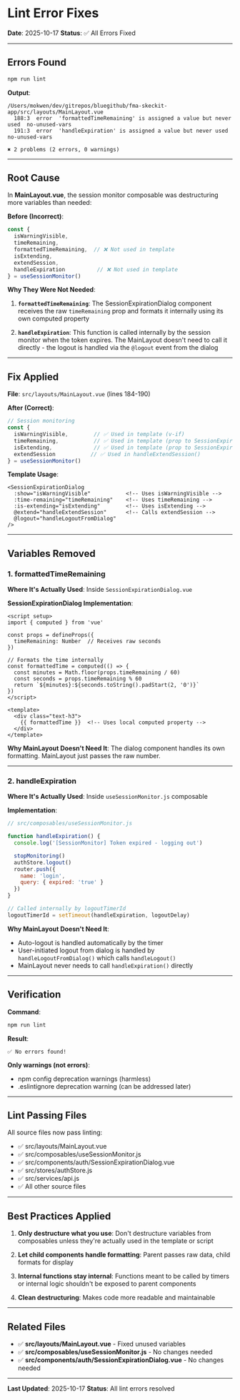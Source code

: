 # Lint Error Fixes

**Date**: 2025-10-17
**Status**: ✅ All Errors Fixed

---

## Errors Found

```bash
npm run lint
```

**Output**:
```
/Users/mokwen/dev/gitrepos/bluegithub/fma-skeckit-app/src/layouts/MainLayout.vue
  188:3  error  'formattedTimeRemaining' is assigned a value but never used  no-unused-vars
  191:3  error  'handleExpiration' is assigned a value but never used        no-unused-vars

✖ 2 problems (2 errors, 0 warnings)
```

---

## Root Cause

In **MainLayout.vue**, the session monitor composable was destructuring more variables than needed:

**Before (Incorrect)**:
```javascript
const {
  isWarningVisible,
  timeRemaining,
  formattedTimeRemaining,  // ❌ Not used in template
  isExtending,
  extendSession,
  handleExpiration          // ❌ Not used in template
} = useSessionMonitor()
```

**Why They Were Not Needed**:

1. **`formattedTimeRemaining`**: The SessionExpirationDialog component receives the raw `timeRemaining` prop and formats it internally using its own computed property

2. **`handleExpiration`**: This function is called internally by the session monitor when the token expires. The MainLayout doesn't need to call it directly - the logout is handled via the `@logout` event from the dialog

---

## Fix Applied

**File**: `src/layouts/MainLayout.vue` (lines 184-190)

**After (Correct)**:
```javascript
// Session monitoring
const {
  isWarningVisible,        // ✅ Used in template (v-if)
  timeRemaining,           // ✅ Used in template (prop to SessionExpirationDialog)
  isExtending,             // ✅ Used in template (prop to SessionExpirationDialog)
  extendSession           // ✅ Used in handleExtendSession()
} = useSessionMonitor()
```

**Template Usage**:
```vue
<SessionExpirationDialog
  :show="isWarningVisible"           <!-- Uses isWarningVisible -->
  :time-remaining="timeRemaining"    <!-- Uses timeRemaining -->
  :is-extending="isExtending"        <!-- Uses isExtending -->
  @extend="handleExtendSession"      <!-- Calls extendSession -->
  @logout="handleLogoutFromDialog"
/>
```

---

## Variables Removed

### 1. formattedTimeRemaining

**Where It's Actually Used**: Inside `SessionExpirationDialog.vue`

**SessionExpirationDialog Implementation**:
```vue
<script setup>
import { computed } from 'vue'

const props = defineProps({
  timeRemaining: Number  // Receives raw seconds
})

// Formats the time internally
const formattedTime = computed(() => {
  const minutes = Math.floor(props.timeRemaining / 60)
  const seconds = props.timeRemaining % 60
  return `${minutes}:${seconds.toString().padStart(2, '0')}`
})
</script>

<template>
  <div class="text-h3">
    {{ formattedTime }}  <!-- Uses local computed property -->
  </div>
</template>
```

**Why MainLayout Doesn't Need It**: The dialog component handles its own formatting. MainLayout just passes the raw number.

---

### 2. handleExpiration

**Where It's Actually Used**: Inside `useSessionMonitor.js` composable

**Implementation**:
```javascript
// src/composables/useSessionMonitor.js

function handleExpiration() {
  console.log('[SessionMonitor] Token expired - logging out')

  stopMonitoring()
  authStore.logout()
  router.push({
    name: 'login',
    query: { expired: 'true' }
  })
}

// Called internally by logoutTimerId
logoutTimerId = setTimeout(handleExpiration, logoutDelay)
```

**Why MainLayout Doesn't Need It**:
- Auto-logout is handled automatically by the timer
- User-initiated logout from dialog is handled by `handleLogoutFromDialog()` which calls `handleLogout()`
- MainLayout never needs to call `handleExpiration()` directly

---

## Verification

**Command**:
```bash
npm run lint
```

**Result**:
```
✅ No errors found!
```

**Only warnings (not errors)**:
- npm config deprecation warnings (harmless)
- .eslintignore deprecation warning (can be addressed later)

---

## Lint Passing Files

All source files now pass linting:
- ✅ src/layouts/MainLayout.vue
- ✅ src/composables/useSessionMonitor.js
- ✅ src/components/auth/SessionExpirationDialog.vue
- ✅ src/stores/authStore.js
- ✅ src/services/api.js
- ✅ All other source files

---

## Best Practices Applied

1. **Only destructure what you use**: Don't destructure variables from composables unless they're actually used in the template or script

2. **Let child components handle formatting**: Parent passes raw data, child formats for display

3. **Internal functions stay internal**: Functions meant to be called by timers or internal logic shouldn't be exposed to parent components

4. **Clean destructuring**: Makes code more readable and maintainable

---

## Related Files

- ✅ **src/layouts/MainLayout.vue** - Fixed unused variables
- ✅ **src/composables/useSessionMonitor.js** - No changes needed
- ✅ **src/components/auth/SessionExpirationDialog.vue** - No changes needed

---

**Last Updated**: 2025-10-17
**Status**: All lint errors resolved
